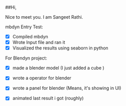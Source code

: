 ##Hi,  

Nice to meet you.
I am Sangeet Rathi.

mbdyn Entry Test:
-[x] Compiled mbdyn
-[x] Wrote Input file and ran it
-[x] Visualized the results using seaborn in python

For Blendyn project:
-[x] made a blender model (I just added a cube )
-[x] wrote a operator for blender
-[x] wrote a panel for blender (Means, it's showing in UI)
-[x] animated last result i got (roughly)



